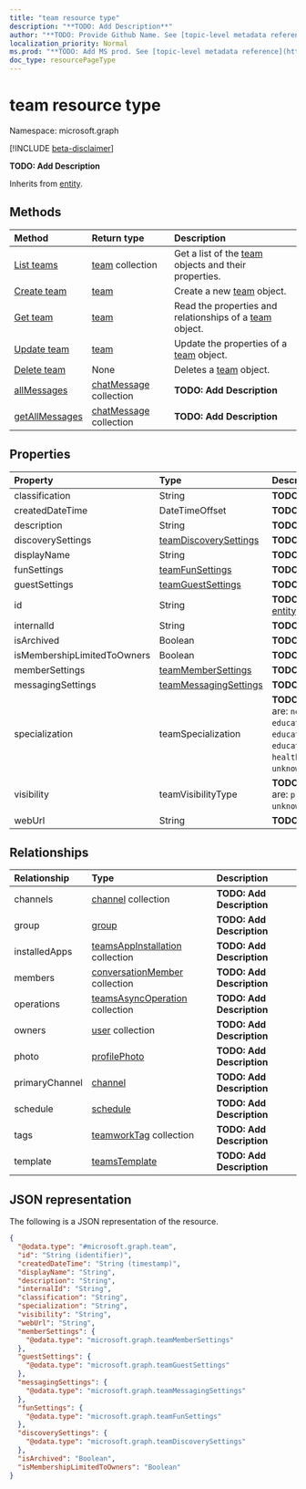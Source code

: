 ```yaml
---
title: "team resource type"
description: "**TODO: Add Description**"
author: "**TODO: Provide Github Name. See [topic-level metadata reference](https://msgo.azurewebsites.net/add/document/guidelines/metadata.html#topic-level-metadata)**"
localization_priority: Normal
ms.prod: "**TODO: Add MS prod. See [topic-level metadata reference](https://msgo.azurewebsites.net/add/document/guidelines/metadata.html#topic-level-metadata)**"
doc_type: resourcePageType
---
```


# team resource type

Namespace: microsoft.graph

[!INCLUDE [beta-disclaimer](../../includes/beta-disclaimer.md)]

**TODO: Add Description**


Inherits from [entity](../resources/entity.md).

## Methods
|Method|Return type|Description|
|:---|:---|:---|
|[List teams](../api/team-list.md)|[team](../resources/team.md) collection|Get a list of the [team](../resources/team.md) objects and their properties.|
|[Create team](../api/team-post-teams.md)|[team](../resources/team.md)|Create a new [team](../resources/team.md) object.|
|[Get team](../api/team-get.md)|[team](../resources/team.md)|Read the properties and relationships of a [team](../resources/team.md) object.|
|[Update team](../api/team-update.md)|[team](../resources/team.md)|Update the properties of a [team](../resources/team.md) object.|
|[Delete team](../api/team-delete.md)|None|Deletes a [team](../resources/team.md) object.|
|[allMessages](../api/team-allmessages.md)|[chatMessage](../resources/chatmessage.md) collection|**TODO: Add Description**|
|[getAllMessages](../api/team-getallmessages.md)|[chatMessage](../resources/chatmessage.md) collection|**TODO: Add Description**|

## Properties
|Property|Type|Description|
|:---|:---|:---|
|classification|String|**TODO: Add Description**|
|createdDateTime|DateTimeOffset|**TODO: Add Description**|
|description|String|**TODO: Add Description**|
|discoverySettings|[teamDiscoverySettings](../resources/teamdiscoverysettings.md)|**TODO: Add Description**|
|displayName|String|**TODO: Add Description**|
|funSettings|[teamFunSettings](../resources/teamfunsettings.md)|**TODO: Add Description**|
|guestSettings|[teamGuestSettings](../resources/teamguestsettings.md)|**TODO: Add Description**|
|id|String|**TODO: Add Description** Inherited from [entity](../resources/entity.md).|
|internalId|String|**TODO: Add Description**|
|isArchived|Boolean|**TODO: Add Description**|
|isMembershipLimitedToOwners|Boolean|**TODO: Add Description**|
|memberSettings|[teamMemberSettings](../resources/teammembersettings.md)|**TODO: Add Description**|
|messagingSettings|[teamMessagingSettings](../resources/teammessagingsettings.md)|**TODO: Add Description**|
|specialization|teamSpecialization|**TODO: Add Description**. Possible values are: `none`, `educationStandard`, `educationClass`, `educationProfessionalLearningCommunity`, `educationStaff`, `healthcareStandard`, `healthcareCareCoordination`, `unknownFutureValue`.|
|visibility|teamVisibilityType|**TODO: Add Description**. Possible values are: `private`, `public`, `hiddenMembership`, `unknownFutureValue`.|
|webUrl|String|**TODO: Add Description**|

## Relationships
|Relationship|Type|Description|
|:---|:---|:---|
|channels|[channel](../resources/channel.md) collection|**TODO: Add Description**|
|group|[group](../resources/group.md)|**TODO: Add Description**|
|installedApps|[teamsAppInstallation](../resources/teamsappinstallation.md) collection|**TODO: Add Description**|
|members|[conversationMember](../resources/conversationmember.md) collection|**TODO: Add Description**|
|operations|[teamsAsyncOperation](../resources/teamsasyncoperation.md) collection|**TODO: Add Description**|
|owners|[user](../resources/user.md) collection|**TODO: Add Description**|
|photo|[profilePhoto](../resources/profilephoto.md)|**TODO: Add Description**|
|primaryChannel|[channel](../resources/channel.md)|**TODO: Add Description**|
|schedule|[schedule](../resources/schedule.md)|**TODO: Add Description**|
|tags|[teamworkTag](../resources/teamworktag.md) collection|**TODO: Add Description**|
|template|[teamsTemplate](../resources/teamstemplate.md)|**TODO: Add Description**|

## JSON representation
The following is a JSON representation of the resource.
<!-- {
  "blockType": "resource",
  "keyProperty": "id",
  "@odata.type": "microsoft.graph.team",
  "baseType": "microsoft.graph.entity",
  "openType": true
}
-->
``` json
{
  "@odata.type": "#microsoft.graph.team",
  "id": "String (identifier)",
  "createdDateTime": "String (timestamp)",
  "displayName": "String",
  "description": "String",
  "internalId": "String",
  "classification": "String",
  "specialization": "String",
  "visibility": "String",
  "webUrl": "String",
  "memberSettings": {
    "@odata.type": "microsoft.graph.teamMemberSettings"
  },
  "guestSettings": {
    "@odata.type": "microsoft.graph.teamGuestSettings"
  },
  "messagingSettings": {
    "@odata.type": "microsoft.graph.teamMessagingSettings"
  },
  "funSettings": {
    "@odata.type": "microsoft.graph.teamFunSettings"
  },
  "discoverySettings": {
    "@odata.type": "microsoft.graph.teamDiscoverySettings"
  },
  "isArchived": "Boolean",
  "isMembershipLimitedToOwners": "Boolean"
}
```

